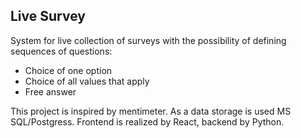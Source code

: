 ## Live Survey
System for live collection of surveys with the possibility of defining sequences of questions:
- Choice of one option
- Choice of all values that apply
- Free answer

This project is inspired by mentimeter. As a data storage is used MS SQL/Postgress. Frontend is realized by React, backend by Python.
